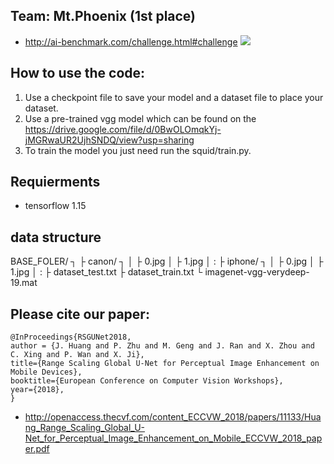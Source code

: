 ## Team: Mt.Phoenix (1st place)
* http://ai-benchmark.com/challenge.html#challenge
![](https://github.com/MTlab/rsgunet_image_enhance/blob/master/rsgunet.jpg)


## How to use the code:
  1. Use a checkpoint file to save your model and a dataset file to  place your dataset.
  2. Use a pre-trained vgg model which can be found on the  https://drive.google.com/file/d/0BwOLOmqkYj-jMGRwaUR2UjhSNDQ/view?usp=sharing
  3. To train the model you just need run the squid/train.py.
  
##  Requierments
- tensorflow 1.15

## data structure
BASE_FOLER/ ┐
            ├ canon/ ┐
            │        ├ 0.jpg
            │        ├ 1.jpg
            │        :
            ├ iphone/ ┐
            │         ├ 0.jpg
            │         ├ 1.jpg
            │         :
            ├ dataset_test.txt
            ├ dataset_train.txt
            └ imagenet-vgg-verydeep-19.mat
                                  
                    

## Please cite our paper:
```
@InProceedings{RSGUNet2018,
author = {J. Huang and P. Zhu and M. Geng and J. Ran and X. Zhou and C. Xing and P. Wan and X. Ji},
title={Range Scaling Global U-Net for Perceptual Image Enhancement on Mobile Devices},
booktitle={European Conference on Computer Vision Workshops},
year={2018},
}
```
* http://openaccess.thecvf.com/content_ECCVW_2018/papers/11133/Huang_Range_Scaling_Global_U-Net_for_Perceptual_Image_Enhancement_on_Mobile_ECCVW_2018_paper.pdf
